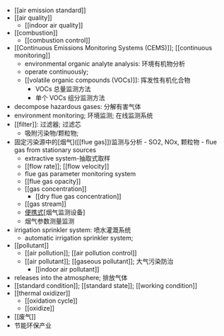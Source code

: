 - [[air emission standard]]
- [[air quality]]
    - [[indoor air quality]]
- [[combustion]]
    - [[combustion control]]
- [[Continuous Emissions Monitoring Systems (CEMS)]]; [[continuous monitoring]] 
    - environmental organic analyte analysis: 环境有机物分析
    - operate continuously;
    - [[volatile organic compounds (VOCs)]]: 挥发性有机化合物
        - VOCs 总量监测方法
        - 单个 VOCs 组分监测方法
- decompose hazardous gases: 分解有害气体
- environment monitoring; 环境监测; 在线监测系统
- [[filter]]: 过滤器; 过滤芯
    - 吸附污染物/颗粒物;
- 固定污染源中的[烟气]([[flue gas]])监测与分析 - SO2, NOx, 颗粒物 - flue gas from stationary sources
    - extractive system-抽取式取样
    - [[flow rate]]; [[flow velocity]]
    - flue gas parameter monitoring system
    - [[flue gas opacity]]
    - [[gas concentration]]
        - [[dry flue gas concentration]]
    - [[gas stream]]
    - [便携式](((RVT-MB2ge)))[烟气监测设备]
    - 烟气参数测量监测
- irrigation sprinkler system: 喷水灌溉系统
    - automatic irrigation sprinkler system;
- [[pollutant]]
    - [[air pollution]]; [[air pollution control]]
    - [[air pollutant]]; [[gaseous pollutant]]; 大气污染防治
        - [[indoor air pollutant]]
- releases into the atmosphere; 排放气体
- [[standard condition]]; [[standard state]]; [[working condition]]
- [[thermal oxidizer]]
    - [[oxidation cycle]]
    - [[oxidize]]
- [[废气]]
- 节能环保产业 
